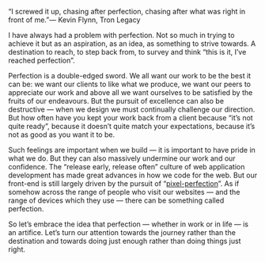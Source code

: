 

“I screwed it up, chasing after perfection, chasing after what was right in front of me.”— Kevin Flynn,
Tron Legacy

I have always had a problem with perfection. Not so much in trying to achieve it but as an aspiration, as an
idea, as something to strive towards. A destination to reach, to step back from, to survey and think “this
is it, I’ve reached perfection”. 

Perfection is a double-edged sword. We all want our work to be the best it can be: we want our clients to like
what we produce, we want our peers to appreciate our work and above all we want ourselves to be satisfied by
the fruits of our endeavours. But the pursuit of excellence can also be destructive — when we design we must
continually challenge our direction. But how often have you kept your work back from a client because
“it’s not quite ready”, because it doesn’t quite match your expectations, because it’s not as good
as you want it to be.

Such feelings are important when we build — it is important to have pride in what we do. But they can also
massively undermine our work and our confidence. The “release early, release often” culture of web
application development has made great advances in how we code for the web. But our front-end is still largely
driven by the pursuit of
“[pixel-perfection](https://www.google.co.uk/search?q=site:www.authenticjobs.com+pixel-perfect)”. As if
somehow across the range of people who visit our websites — and the range of devices which they use —
there can be something called perfection. 

So let’s embrace the idea that perfection — whether in work or in life — is an artifice. Let’s turn
our attention towards the journey rather than the destination and towards doing just enough rather than doing
things just right. 